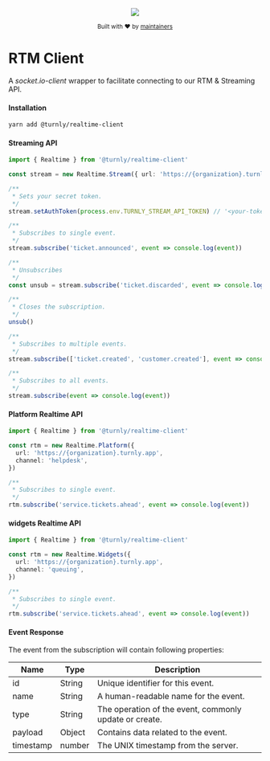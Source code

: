 <div align="center">
  <p align="center">
      <a href="https://turnly.app" target="_blank" rel="noopener">
          <img src="https://raw.githubusercontent.com/turnly/turnly/develop/docs/assets/github-header.png" />
      </a>
  </p>

  <p>
    <sub>
      Built with ❤︎ by
      <a href="https://github.com/turnly/turnly/blob/develop/OWNERS.md">
        maintainers
      </a>
    </sub>
  </p>
</div>

# RTM Client

A _socket.io-client_ wrapper to facilitate connecting to our RTM & Streaming API.

#### Installation

```sh
yarn add @turnly/realtime-client
```

#### Streaming API

```typescript
import { Realtime } from '@turnly/realtime-client'

const stream = new Realtime.Stream({ url: 'https://{organization}.turnly.app' })

/**
 * Sets your secret token.
 */
stream.setAuthToken(process.env.TURNLY_STREAM_API_TOKEN) // '<your-token>'

/**
 * Subscribes to single event.
 */
stream.subscribe('ticket.announced', event => console.log(event))

/**
 * Unsubscribes
 */
const unsub = stream.subscribe('ticket.discarded', event => console.log(event))

/**
 * Closes the subscription.
 */
unsub()

/**
 * Subscribes to multiple events.
 */
stream.subscribe(['ticket.created', 'customer.created'], event => console.log(event))

/**
 * Subscribes to all events.
 */
stream.subscribe(event => console.log(event))
```

#### Platform Realtime API

```typescript
import { Realtime } from '@turnly/realtime-client'

const rtm = new Realtime.Platform({
  url: 'https://{organization}.turnly.app',
  channel: 'helpdesk',
})

/**
 * Subscribes to single event.
 */
rtm.subscribe('service.tickets.ahead', event => console.log(event))
```

#### widgets Realtime API

```typescript
import { Realtime } from '@turnly/realtime-client'

const rtm = new Realtime.Widgets({
  url: 'https://{organization}.turnly.app',
  channel: 'queuing',
})

/**
 * Subscribes to single event.
 */
rtm.subscribe('service.tickets.ahead', event => console.log(event))
```

#### Event Response

The event from the subscription will contain following properties:

| Name         | Type      | Description                                             |
| ------------ | --------- | ------------------------------------------------------- |
| id           | String    | Unique identifier for this event.                       |
| name         | String    | A human-readable name for the event.                    |
| type         | String    | The operation of the event, commonly update or create.  |
| payload      | Object    | Contains data related to the event.                     |
| timestamp	   | number    | The UNIX timestamp from the server.                     |
